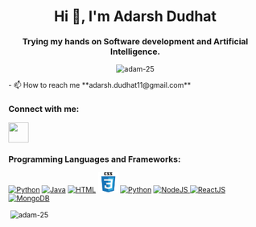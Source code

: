 <h1 align="center">Hi 👋, I'm Adarsh Dudhat</h1>
<h3 align="center">Trying my hands on Software development and Artificial Intelligence.</h3>

<p align="center"> <img src="https://komarev.com/ghpvc/?username=adam-25&label=Profile%20views&color=0e75b6&style=flat" alt="adam-25" /> </p>

<p> - 📫 How to reach me **adarsh.dudhat11@gmail.com** </p>

<h3 align="left">Connect with me:</h3>
<p align="left">
<a href="https://www.linkedin.com/in/adarsh-dudhat/" target="blank"><img align="center" src="https://www.edigitalagency.com.au/wp-content/uploads/Linkedin-logo-icon-png.png" alt="" height="40" width="40" /></a>
</p>

<h3 align="left">Programming Languages and Frameworks:</h3>
<p align="left"> 
  <a href="https://www.w3schools.com/python/" target="_blank"> <img src="https://cdn3.iconfinder.com/data/icons/logos-and-brands-adobe/512/267_Python-512.png" alt="Python" width="50" height="40"/></a>
  <a href="https://www.w3schools.com/java/" target="_blank"> <img src="https://cdn.iconscout.com/icon/free/png-256/java-60-1174953.png" alt="Java" width="40" height="40"/></a>
  <a href="https://www.w3schools.com/HTML/" target="_blank"> <img src="https://cdn-icons-png.flaticon.com/512/888/888859.png" alt="HTML" width="40" height="40"/></a>
  <a href="https://www.w3schools.com/css/" target="_blank"> <img src="https://raw.githubusercontent.com/github/explore/6c6508f34230f0ac0d49e847a326429eefbfc030/topics/css/css.png" alt="CSS" width="40" height="40"/></a>
    <a href="https://www.w3schools.com/js/" target="_blank"> <img src="https://cdn.iconscout.com/icon/free/png-256/javascript-2038874-1720087.png" alt="Python" width="50" height="40"/></a>
  <a href="https://nodejs.org/en/" target="_blank"> <img src="https://icon-library.com/images/node-js-icon/node-js-icon-8.jpg" alt="NodeJS" width="40" height="40"> </a>
  <a href="https://reactjs.org/" target="_blank"> <img src="https://upload.wikimedia.org/wikipedia/commons/thumb/a/a7/React-icon.svg/1200px-React-icon.svg.png" alt="ReactJS" width="40" height="40"> </a>
  <a href="https://www.mongodb.com/" target="_blank"> <img src="https://mpng.subpng.com/20190111/thz/kisspng-mongodb-logo-database-nosql-postgresql-how-to-create-an-outstanding-tech-stack-clickup-bl-5c391bdf9cff48.4731136215472465596431.jpg" alt="MongoDB" width="40" height="40"> </a>
</p>

<p>&nbsp;<img align="center" src="https://github-readme-stats.vercel.app/api?username=adam-25&show_icons=true&locale=en" alt="adam-25" /></p>
